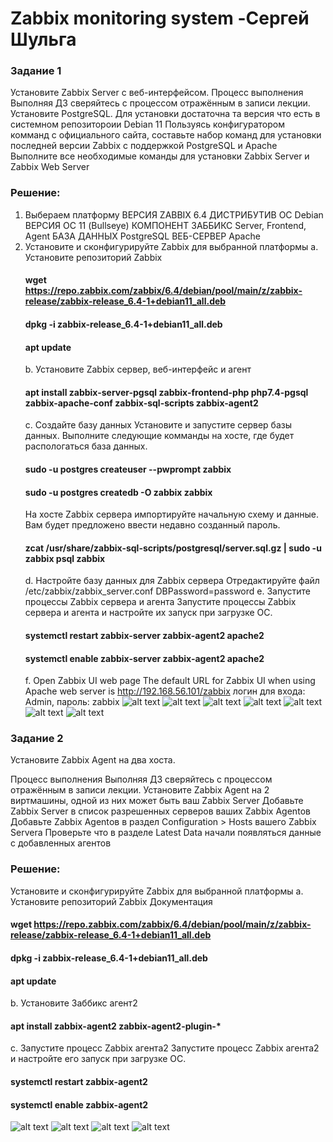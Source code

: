 # Zabbix monitoring system -Сергей Шульга
### Задание 1
Установите Zabbix Server с веб-интерфейсом.
Процесс выполнения
Выполняя ДЗ сверяйтесь с процессом отражённым в записи лекции.
Установите PostgreSQL. Для установки достаточна та версия что есть в системном репозитороии Debian 11
Пользуясь конфигуратором комманд с официального сайта, составьте набор команд для установки последней версии Zabbix с поддержкой PostgreSQL и Apache
Выполните все необходимые команды для установки Zabbix Server и Zabbix Web Server
### Решение:
1. Выбераем платформу
   ВЕРСИЯ ZABBIX 6.4
   ДИСТРИБУТИВ ОС Debian
   ВЕРСИЯ ОС 11 (Bullseye)
   КОМПОНЕНТ ЗАББИКС Server, Frontend, Agent
   БАЗА ДАННЫХ PostgreSQL
   ВЕБ-СЕРВЕР Apache
2. Установите и сконфигурируйте Zabbix для выбранной платформы
   a. Установите репозиторий Zabbix
   #### wget https://repo.zabbix.com/zabbix/6.4/debian/pool/main/z/zabbix-release/zabbix-release_6.4-1+debian11_all.deb
   #### dpkg -i zabbix-release_6.4-1+debian11_all.deb
   #### apt update
   b. Установите Zabbix сервер, веб-интерфейс и агент
   #### apt install zabbix-server-pgsql zabbix-frontend-php php7.4-pgsql zabbix-apache-conf zabbix-sql-scripts zabbix-agent2
   c. Создайте базу данных
   Установите и запустите сервер базы данных.
   Выполните следующие комманды на хосте, где будет распологаться база данных.
   #### sudo -u postgres createuser --pwprompt zabbix
   #### sudo -u postgres createdb -O zabbix zabbix
   На хосте Zabbix сервера импортируйте начальную схему и данные. Вам будет предложено ввести недавно созданный пароль.
   #### zcat /usr/share/zabbix-sql-scripts/postgresql/server.sql.gz | sudo -u zabbix psql zabbix
   d. Настройте базу данных для Zabbix сервера
   Отредактируйте файл /etc/zabbix/zabbix_server.conf
   DBPassword=password
   e. Запустите процессы Zabbix сервера и агента
   Запустите процессы Zabbix сервера и агента и настройте их запуск при загрузке ОС.
   #### systemctl restart zabbix-server zabbix-agent2 apache2
   #### systemctl enable zabbix-server zabbix-agent2 apache2
   f. Open Zabbix UI web page
   The default URL for Zabbix UI when using Apache web server is http://192.168.56.101/zabbix
   логин для входа: Admin, пароль: zabbix 
![alt text](https://github.com/SergeiShulga/Zabbix-monitoring-system/blob/main/img/001_1_11zon.png)
![alt text](https://github.com/SergeiShulga/Zabbix-monitoring-system/blob/main/img/002_2_11zon.png)
![alt text](https://github.com/SergeiShulga/Zabbix-monitoring-system/blob/main/img/004_5_11zon.png)
![alt text](https://github.com/SergeiShulga/Zabbix-monitoring-system/blob/main/img/005_6_11zon.png)
![alt text](https://github.com/SergeiShulga/Zabbix-monitoring-system/blob/main/img/006_7_11zon.png)
![alt text](https://github.com/SergeiShulga/Zabbix-monitoring-system/blob/main/img/007_8_11zon.png)
![alt text](https://github.com/SergeiShulga/Zabbix-monitoring-system/blob/main/img/008_9_11zon.png)
### Задание 2
Установите Zabbix Agent на два хоста.

Процесс выполнения
Выполняя ДЗ сверяйтесь с процессом отражённым в записи лекции.
Установите Zabbix Agent на 2 виртмашины, одной из них может быть ваш Zabbix Server
Добавьте Zabbix Server в список разрешенных серверов ваших Zabbix Agentов
Добавьте Zabbix Agentов в раздел Configuration > Hosts вашего Zabbix Servera
Проверьте что в разделе Latest Data начали появляться данные с добавленных агентов

### Решение:
Установите и сконфигурируйте Zabbix для выбранной платформы
a. Установите репозиторий Zabbix
Документация
#### wget https://repo.zabbix.com/zabbix/6.4/debian/pool/main/z/zabbix-release/zabbix-release_6.4-1+debian11_all.deb
#### dpkg -i zabbix-release_6.4-1+debian11_all.deb
#### apt update
b. Установите Заббикс aгент2
#### apt install zabbix-agent2 zabbix-agent2-plugin-*
c. Запустите процесс Zabbix агента2
Запустите процесс Zabbix агента2 и настройте его запуск при загрузке ОС.
#### systemctl restart zabbix-agent2
#### systemctl enable zabbix-agent2

![alt text](https://github.com/SergeiShulga/Zabbix-monitoring-system/blob/main/img/001_9_11zon.png)
![alt text](https://github.com/SergeiShulga/Zabbix-monitoring-system/blob/main/img/001_10_11zon.png)
![alt text](https://github.com/SergeiShulga/Zabbix-monitoring-system/blob/main/img/011_11_11zon.png)
![alt text](https://github.com/SergeiShulga/Zabbix-monitoring-system/blob/main/img/012_12_11zon.png)
